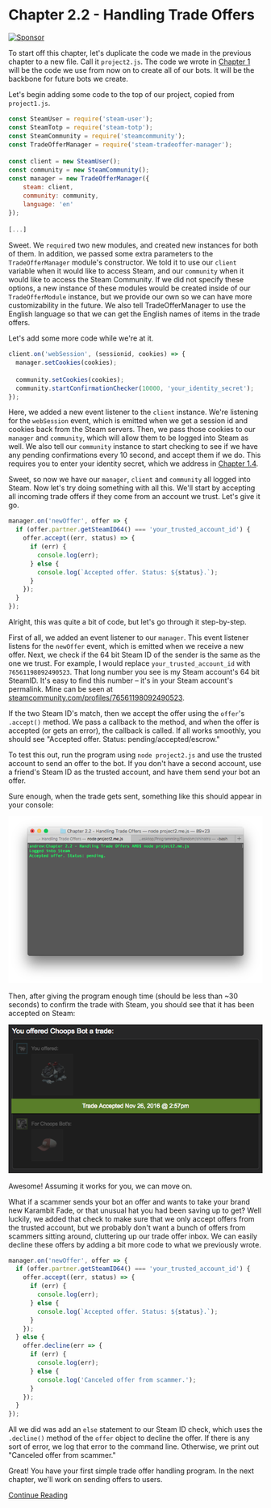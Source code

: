 # Chapter 2.2 - Handling Trade Offers

<a target='_blank' rel='nofollow' href='https://app.codesponsor.io/link/WWKSZ8BufMHxCu7dPGG4np4x/andrewda/node-steam-guide'>
  <img alt='Sponsor' width='888' height='68' src='https://app.codesponsor.io/embed/WWKSZ8BufMHxCu7dPGG4np4x/andrewda/node-steam-guide.svg' />
</a>

To start off this chapter, let's duplicate the code we made in the previous
chapter to a new file. Call it `project2.js`. The code we wrote in 
[Chapter 1](../../Chapter%201%20-%20Basics) will be the code we use from now 
on to create all of our bots. It will be the backbone for future bots we create.

Let's begin adding some code to the top of our project, copied from
`project1.js`.

```js
const SteamUser = require('steam-user');
const SteamTotp = require('steam-totp');
const SteamCommunity = require('steamcommunity');
const TradeOfferManager = require('steam-tradeoffer-manager');

const client = new SteamUser();
const community = new SteamCommunity();
const manager = new TradeOfferManager({
	steam: client,
	community: community,
	language: 'en'
});

[...]
```

Sweet. We `require`d two new modules, and created new instances for both of
them. In addition, we passed some extra parameters to the `TradeOfferManager`
module's constructor. We told it to use our `client` variable when it would
like to access Steam, and our `community` when it would like to access
the Steam Community. If we did not specify these options, a new instance of
these modules would be created inside of our `TradeOfferModule` instance, but we
provide our own so we can have more customizability in the future. We also tell
TradeOfferManager to use the English language so that we can get the English
names of items in the trade offers.

Let's add some more code while we're at it.

```js
client.on('webSession', (sessionid, cookies) => {
  manager.setCookies(cookies);

  community.setCookies(cookies);
  community.startConfirmationChecker(10000, 'your_identity_secret');
});
```

Here, we added a new event listener to the `client` instance. We're listening
for the `webSession` event, which is emitted when we get a session id and
cookies back from the Steam servers. Then, we pass those cookies to our
`manager` and `community`, which will allow them to be logged into Steam as
well. We also tell our `community` instance to start checking to see if we have
any pending confirmations every 10 second, and accept them if we do. This
requires you to enter your identity secret, which we address in [Chapter 1.4](../../Chapter%201%20-%20Basics/Chapter%201.4%20-%20TOTP/#how-to-find-your-secrets).

Sweet, so now we have our `manager`, `client` and `community` all
logged into Steam. Now let's try doing something with all this. We'll start by
accepting all incoming trade offers if they come from an account we trust.
Let's give it go.

```js
manager.on('newOffer', offer => {
  if (offer.partner.getSteamID64() === 'your_trusted_account_id') {
    offer.accept((err, status) => {
      if (err) {
        console.log(err);
      } else {
        console.log(`Accepted offer. Status: ${status}.`);
      }
    });
  }
});
```

Alright, this was quite a bit of code, but let's go through it step-by-step.

First of all, we added an event listener to our `manager`. This event listener
listens for the `newOffer` event, which is emitted when we receive a new offer.
Next, we check if the 64 bit Steam ID of the sender is the same as the one we
trust. For example, I would replace `your_trusted_account_id` with
`76561198092490523`. That long number you see is my Steam account's 64 bit
SteamID. It's easy to find this number – it's in your Steam account's
permalink. Mine can be seen at [steamcommunity.com/profiles/76561198092490523](https://steamcommunity.com/profiles/76561198092490523).

If the two Steam ID's match, then we accept the offer using the `offer`'s
`.accept()` method. We pass a callback to the method, and when the offer is
accepted (or gets an error), the callback is called. If all works smoothly, you
should see "Accepted offer. Status: pending/accepted/escrow."

To test this out, run the program using `node project2.js` and use the trusted
account to send an offer to the bot. If you don't have a second account, use a
friend's Steam ID as the trusted account, and have them send your bot an offer.

Sure enough, when the trade gets sent, something like this should appear in
your console:

![console.png](./screenshots/console.png)

Then, after giving the program enough time (should be less than ~30 seconds) to
confirm the trade with Steam, you should see that it has been accepted on
Steam:

![trade.png](./screenshots/trade.png)

Awesome! Assuming it works for you, we can move on.

What if a scammer sends your bot an offer and wants to take your brand new
Karambit Fade, or that unusual hat you had been saving up to get? Well luckily,
we added that check to make sure that we only accept offers from the trusted
account, but we probably don't want a bunch of offers from scammers sitting
around, cluttering up our trade offer inbox. We can easily decline these offers
by adding a bit more code to what we previously wrote.

```js
manager.on('newOffer', offer => {
  if (offer.partner.getSteamID64() === 'your_trusted_account_id') {
    offer.accept((err, status) => {
      if (err) {
        console.log(err);
      } else {
        console.log(`Accepted offer. Status: ${status}.`);
      }
    });
  } else {
    offer.decline(err => {
      if (err) {
        console.log(err);
      } else {
        console.log('Canceled offer from scammer.');
      }
    });
  }
});
```

All we did was add an `else` statement to our Steam ID check, which uses the
`.decline()` method of the `offer` object to decline the offer. If there is any
sort of error, we log that error to the command line. Otherwise, we print out
"Canceled offer from scammer."

Great! You have your first simple trade offer handling program. In the next
chapter, we'll work on sending offers to users.

[Continue Reading](../Chapter%202.3%20-%20Sending%20Trade%20Offers)
